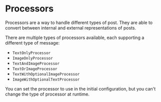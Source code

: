 # Processors

Processors are a way to handle different types of post.
They are able to convert between
internal and external representations of posts.

There are multiple types of processors available,
each supporting a different type of message:

- `TextOnlyProcessor`
- `ImageOnlyProcessor`
- `TextAndImageProcessor`
- `TextOrImageProcessor`
- `TextWithOptionalImageProcessor`
- `ImageWithOptionalTextProcessor`

You can set the processor to use in the initial configuration,
but you can't change the type of processor at runtime.
